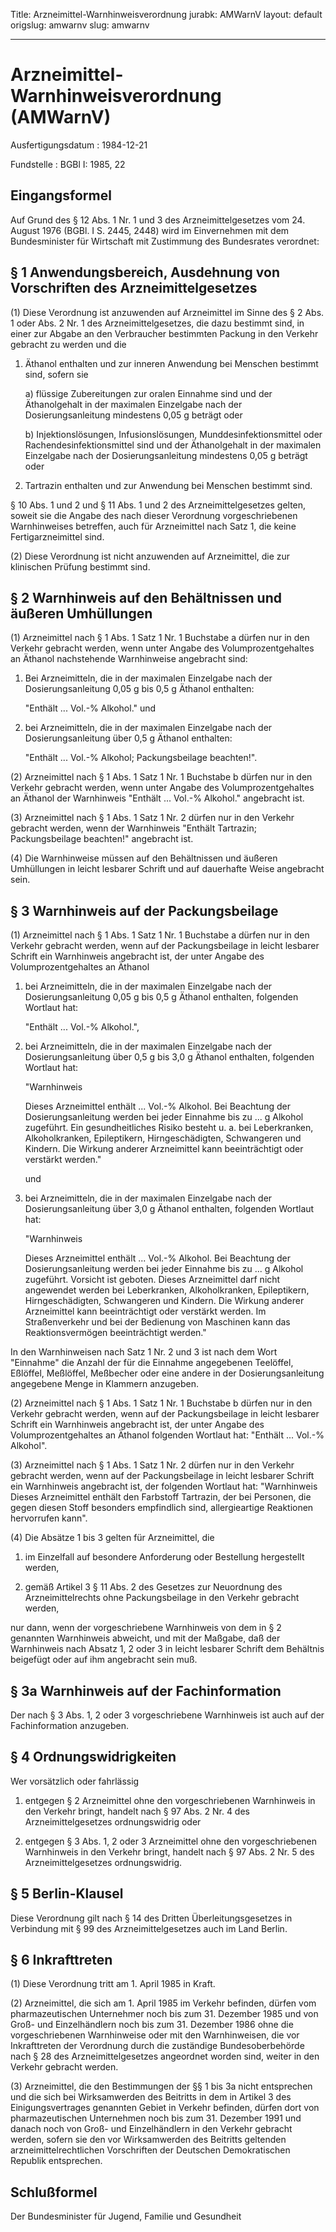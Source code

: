 Title: Arzneimittel-Warnhinweisverordnung
jurabk: AMWarnV
layout: default
origslug: amwarnv
slug: amwarnv

---

# Arzneimittel-Warnhinweisverordnung (AMWarnV)

Ausfertigungsdatum
:   1984-12-21

Fundstelle
:   BGBl I: 1985, 22



## Eingangsformel

Auf Grund des § 12 Abs. 1 Nr. 1 und 3 des Arzneimittelgesetzes vom 24.
August 1976 (BGBl. I S. 2445, 2448) wird im Einvernehmen mit dem
Bundesminister für Wirtschaft mit Zustimmung des Bundesrates
verordnet:


## § 1 Anwendungsbereich, Ausdehnung von Vorschriften des Arzneimittelgesetzes

(1) Diese Verordnung ist anzuwenden auf Arzneimittel im Sinne des § 2
Abs. 1 oder Abs. 2 Nr. 1 des Arzneimittelgesetzes, die dazu bestimmt
sind, in einer zur Abgabe an den Verbraucher bestimmten Packung in den
Verkehr gebracht zu werden und die

1.  Äthanol enthalten und zur inneren Anwendung bei Menschen bestimmt
    sind, sofern sie

    a)  flüssige Zubereitungen zur oralen Einnahme sind und der Äthanolgehalt
        in der maximalen Einzelgabe nach der Dosierungsanleitung mindestens
        0,05 g beträgt oder


    b)  Injektionslösungen, Infusionslösungen, Munddesinfektionsmittel oder
        Rachendesinfektionsmittel sind und der Äthanolgehalt in der maximalen
        Einzelgabe nach der Dosierungsanleitung mindestens 0,05 g beträgt oder





2.  Tartrazin enthalten und zur Anwendung bei Menschen bestimmt sind.



§ 10 Abs. 1 und 2 und § 11 Abs. 1 und 2 des Arzneimittelgesetzes
gelten, soweit sie die Angabe des nach dieser Verordnung
vorgeschriebenen Warnhinweises betreffen, auch für Arzneimittel nach
Satz 1, die keine Fertigarzneimittel sind.

(2) Diese Verordnung ist nicht anzuwenden auf Arzneimittel, die zur
klinischen Prüfung bestimmt sind.


## § 2 Warnhinweis auf den Behältnissen und äußeren Umhüllungen

(1) Arzneimittel nach § 1 Abs. 1 Satz 1 Nr. 1 Buchstabe a dürfen nur
in den Verkehr gebracht werden, wenn unter Angabe des
Volumprozentgehaltes an Äthanol nachstehende Warnhinweise angebracht
sind:

1.  Bei Arzneimitteln, die in der maximalen Einzelgabe nach der
    Dosierungsanleitung 0,05 g bis 0,5 g Äthanol enthalten:

    "Enthält ... Vol.-% Alkohol." und


2.  bei Arzneimitteln, die in der maximalen Einzelgabe nach der
    Dosierungsanleitung über 0,5 g Äthanol enthalten:

    "Enthält ... Vol.-% Alkohol; Packungsbeilage beachten!".




(2) Arzneimittel nach § 1 Abs. 1 Satz 1 Nr. 1 Buchstabe b dürfen nur
in den Verkehr gebracht werden, wenn unter Angabe des
Volumprozentgehaltes an Äthanol der Warnhinweis "Enthält ... Vol.-%
Alkohol." angebracht ist.

(3) Arzneimittel nach § 1 Abs. 1 Satz 1 Nr. 2 dürfen nur in den
Verkehr gebracht werden, wenn der Warnhinweis "Enthält Tartrazin;
Packungsbeilage beachten!" angebracht ist.

(4) Die Warnhinweise müssen auf den Behältnissen und äußeren
Umhüllungen in leicht lesbarer Schrift und auf dauerhafte Weise
angebracht sein.


## § 3 Warnhinweis auf der Packungsbeilage

(1) Arzneimittel nach § 1 Abs. 1 Satz 1 Nr. 1 Buchstabe a dürfen nur
in den Verkehr gebracht werden, wenn auf der Packungsbeilage in leicht
lesbarer Schrift ein Warnhinweis angebracht ist, der unter Angabe des
Volumprozentgehaltes an Äthanol

1.  bei Arzneimitteln, die in der maximalen Einzelgabe nach der
    Dosierungsanleitung 0,05 g bis 0,5 g Äthanol enthalten, folgenden
    Wortlaut hat:

    "Enthält ... Vol.-% Alkohol.",


2.  bei Arzneimitteln, die in der maximalen Einzelgabe nach der
    Dosierungsanleitung über 0,5 g bis 3,0 g Äthanol enthalten, folgenden
    Wortlaut hat:

    "Warnhinweis

    Dieses Arzneimittel enthält ... Vol.-% Alkohol. Bei Beachtung der
    Dosierungsanleitung werden bei jeder Einnahme bis zu ... g Alkohol
    zugeführt. Ein gesundheitliches Risiko besteht u. a. bei Leberkranken,
    Alkoholkranken, Epileptikern, Hirngeschädigten, Schwangeren und
    Kindern. Die Wirkung anderer Arzneimittel kann beeinträchtigt oder
    verstärkt werden."

    und


3.  bei Arzneimitteln, die in der maximalen Einzelgabe nach der
    Dosierungsanleitung über 3,0 g Äthanol enthalten, folgenden Wortlaut
    hat:

    "Warnhinweis

    Dieses Arzneimittel enthält ... Vol.-% Alkohol. Bei Beachtung der
    Dosierungsanleitung werden bei jeder Einnahme bis zu ... g Alkohol
    zugeführt. Vorsicht ist geboten. Dieses Arzneimittel darf nicht
    angewendet werden bei Leberkranken, Alkoholkranken, Epileptikern,
    Hirngeschädigten, Schwangeren und Kindern. Die Wirkung anderer
    Arzneimittel kann beeinträchtigt oder verstärkt werden. Im
    Straßenverkehr und bei der Bedienung von Maschinen kann das
    Reaktionsvermögen beeinträchtigt werden."



In den Warnhinweisen nach Satz 1 Nr. 2 und 3 ist nach dem Wort
"Einnahme" die Anzahl der für die Einnahme angegebenen Teelöffel,
Eßlöffel, Meßlöffel, Meßbecher oder eine andere in der
Dosierungsanleitung angegebene Menge in Klammern anzugeben.

(2) Arzneimittel nach § 1 Abs. 1 Satz 1 Nr. 1 Buchstabe b dürfen nur
in den Verkehr gebracht werden, wenn auf der Packungsbeilage in leicht
lesbarer Schrift ein Warnhinweis angebracht ist, der unter Angabe des
Volumprozentgehaltes an Äthanol folgenden Wortlaut hat:
"Enthält ... Vol.-% Alkohol".

(3) Arzneimittel nach § 1 Abs. 1 Satz 1 Nr. 2 dürfen nur in den
Verkehr gebracht werden, wenn auf der Packungsbeilage in leicht
lesbarer Schrift ein Warnhinweis angebracht ist, der folgenden
Wortlaut hat:
"Warnhinweis
Dieses Arzneimittel enthält den Farbstoff Tartrazin, der bei Personen,
die gegen diesen Stoff besonders empfindlich sind, allergieartige
Reaktionen hervorrufen kann".

(4) Die Absätze 1 bis 3 gelten für Arzneimittel, die

1.  im Einzelfall auf besondere Anforderung oder Bestellung hergestellt
    werden,


2.  gemäß Artikel 3 § 11 Abs. 2 des Gesetzes zur Neuordnung des
    Arzneimittelrechts ohne Packungsbeilage in den Verkehr gebracht
    werden,



nur dann, wenn der vorgeschriebene Warnhinweis von dem in § 2
genannten Warnhinweis abweicht, und mit der Maßgabe, daß der
Warnhinweis nach Absatz 1, 2 oder 3 in leicht lesbarer Schrift dem
Behältnis beigefügt oder auf ihm angebracht sein muß.


## § 3a Warnhinweis auf der Fachinformation

Der nach § 3 Abs. 1, 2 oder 3 vorgeschriebene Warnhinweis ist auch auf
der Fachinformation anzugeben.


## § 4 Ordnungswidrigkeiten

Wer vorsätzlich oder fahrlässig

1.  entgegen § 2 Arzneimittel ohne den vorgeschriebenen Warnhinweis in den
    Verkehr bringt, handelt nach § 97 Abs. 2 Nr. 4 des
    Arzneimittelgesetzes ordnungswidrig oder


2.  entgegen § 3 Abs. 1, 2 oder 3 Arzneimittel ohne den vorgeschriebenen
    Warnhinweis in den Verkehr bringt, handelt nach § 97 Abs. 2 Nr. 5 des
    Arzneimittelgesetzes ordnungswidrig.





## § 5 Berlin-Klausel

Diese Verordnung gilt nach § 14 des Dritten Überleitungsgesetzes in
Verbindung mit § 99 des Arzneimittelgesetzes auch im Land Berlin.


## § 6 Inkrafttreten

(1) Diese Verordnung tritt am 1. April 1985 in Kraft.

(2) Arzneimittel, die sich am 1. April 1985 im Verkehr befinden,
dürfen vom pharmazeutischen Unternehmer noch bis zum 31. Dezember 1985
und von Groß- und Einzelhändlern noch bis zum 31. Dezember 1986 ohne
die vorgeschriebenen Warnhinweise oder mit den Warnhinweisen, die vor
Inkrafttreten der Verordnung durch die zuständige Bundesoberbehörde
nach § 28 des Arzneimittelgesetzes angeordnet worden sind, weiter in
den Verkehr gebracht werden.

(3) Arzneimittel, die den Bestimmungen der §§ 1 bis 3a nicht
entsprechen und die sich bei Wirksamwerden des Beitritts in dem in
Artikel 3 des Einigungsvertrages genannten Gebiet in Verkehr befinden,
dürfen dort von pharmazeutischen Unternehmen noch bis zum 31. Dezember
1991 und danach noch von Groß- und Einzelhändlern in den Verkehr
gebracht werden, sofern sie den vor Wirksamwerden des Beitritts
geltenden arzneimittelrechtlichen Vorschriften der Deutschen
Demokratischen Republik entsprechen.


## Schlußformel

Der Bundesminister für Jugend, Familie und Gesundheit

